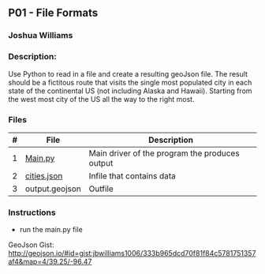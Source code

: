 ## P01 - File Formats
### Joshua Williams
### Description:

Use Python to read in a file and create a resulting geoJson file. The result should be a fictitous route that 
visits the single most populated city in each state of the continental US (not including Alaska and Hawaii). 
Starting from the west most city of the US all the way to the right most. 


### Files

|   #   | File            | Description                                        |
| :---: | --------------- | -------------------------------------------------- |
|   1   | [Main.py](https://github.com/jbwilliams1006/4553-Spatial-Williams/blob/main/Assignments/P01/main.py)         | Main driver of the program the produces output     |
|   2   | [cities.json](https://github.com/jbwilliams1006/4553-Spatial-Williams/blob/main/Assignments/P01/cities.json)    | Infile that contains data                          |
|   3   | output.geojson  | Outfile                                            |

### Instructions

- run the main.py file 

 GeoJson Gist: 
http://geojson.io/#id=gist:jbwilliams1006/333b965dcd70f81f84c5781751357af4&map=4/39.25/-96.47
 

